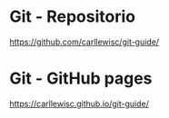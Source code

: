 # Git - Repositorio

https://github.com/carllewisc/git-guide/

# Git - GitHub pages

https://carllewisc.github.io/git-guide/


